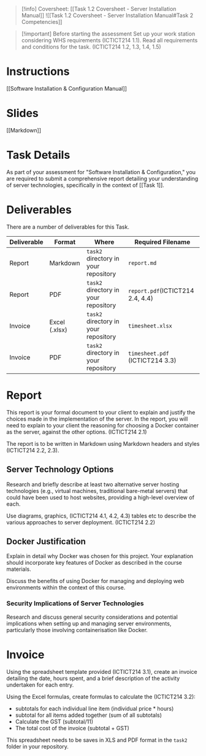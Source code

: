 > [!info] Coversheet: [[Task 1.2 Coversheet - Server Installation Manual]]
> ![[Task 1.2 Coversheet - Server Installation Manual#Task 2 Competencies]]

> [!important] Before starting the assessment
> Set up your work station considering WHS requirements (ICTICT214 1.1).
> Read all requirements and conditions for the task. (ICTICT214 1.2, 1.3, 1.4, 1.5)


# Instructions

[[Software Installation & Configuration Manual]]

# Slides

[[Markdown]]

# Task Details

As part of your assessment for "Software Installation & Configuration," you are required to submit a comprehensive report detailing your understanding of server technologies, specifically in the context of [[Task 1]]. 

# Deliverables

There are a number of deliverables for this Task. 

| Deliverable | Format        | Where                                | Required Filename                |
| ----------- | ------------- | ------------------------------------ | -------------------------------- |
| Report      | Markdown      | `task2` directory in your repository | `report.md`                      |
| Report      | PDF           | `task2` directory in your repository | `report.pdf`(ICTICT214 2.4, 4.4) |
| Invoice     | Excel (.xlsx) | `task2` directory in your repository | `timesheet.xlsx`                 |
| Invoice     | PDF           | `task2` directory in your repository | `timesheet.pdf` (ICTICT214 3.3)  |

# Report

This report is your formal document to your client to explain and justify the choices made in the implementation of the server. In the report, you will need to explain to your client the reasoning for choosing a Docker container as the server, against the other options. (ICTICT214 2.1)

The report is to be written in Markdown using Markdown headers and styles (ICTICT214 2.2, 2.3).

## Server Technology Options

Research and briefly describe at least two alternative server hosting technologies (e.g., virtual machines, traditional bare-metal servers) that could have been used to host websites, providing a high-level overview of each.

Use diagrams, graphics, (ICTICT214 4.1, 4.2, 4.3) tables etc to describe the various approaches to server deployment. (ICTICT214 2.2)

## Docker Justification

Explain in detail why Docker was chosen for this project. Your explanation should incorporate key features of Docker as described in the course materials. 

Discuss the benefits of using Docker for managing and deploying web environments within the context of this course.

### Security Implications of Server Technologies

Research and discuss general security considerations and potential implications when setting up and managing server environments, particularly those involving containerisation like Docker.
# Invoice

Using the spreadsheet template provided (ICTICT214 3.1), create an invoice detailing the date, hours spent, and a brief description of the activity undertaken for each entry.

Using the Excel formulas, create formulas to calculate the (ICTICT214 3.2):
- subtotals for each individual line item (individual price * hours)
- subtotal for all items added together (sum of all subtotals)
- Calculate the GST (subtotal/11)
- The total cost of the invoice (subtotal + GST)

This spreadsheet needs to be saves in XLS and PDF format in the `task2` folder in your repository.